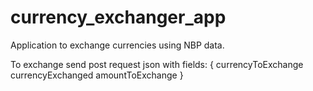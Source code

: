 # currency_exchanger_app

Application to exchange currencies using NBP data.


To exchange send post request json with fields:
      {
        currencyToExchange
        currencyExchanged
        amountToExchange
      }


